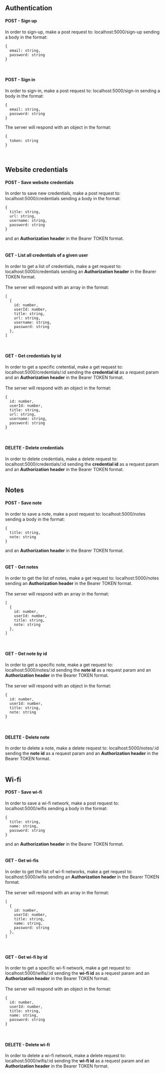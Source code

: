 ## Authentication

#### **POST** - Sign up

In order to sign-up, make a post request to: localhost:5000/sign-up
sending a body in the format:

```
{
  email: string,
  password: string
}
```

<br>

#### **POST** - Sign in

In order to sign-in, make a post request to: localhost:5000/sign-in
sending a body in the format:

```
{
  email: string,
  password: string
}
```

The server will respond with an object in the format:

```
{
  token: string
}
```

<br>

## Website credentials

#### **POST** - Save website credentials

In order to save new credentials, make a post request to: localhost:5000/credentials
sending a body in the format:

```
{
  title: string,
  url: string,
  username: string,
  password: string
}
```

and an **Authorization header** in the Bearer TOKEN format.<br><br>

#### **GET** - List all credentials of a given user

In order to get a list of credentials, make a get request to: localhost:5000/credentials
sending an **Authorization header** in the Bearer TOKEN format.<br><br>
The server will respond with an array in the format:

```
[
  {
    id: number,
    userId: number,
    title: string,
    url: string,
    username: string,
    password: string
  },
]
```

<br>

#### **GET** - Get credentials by id

In order to get a specific cretential, make a get request to: localhost:5000/credentials/:id
sending the **credential id** as a request param and an **Authorization header** in the Bearer TOKEN format.<br><br>
The server will respond with an object in the format:

```
{
  id: number,
  userId: number,
  title: string,
  url: string,
  username: string,
  password: string
}
```

<br>

#### **DELETE** - Delete credentials

In order to delete credentials, make a delete request to: localhost:5000/credentials/:id
sending the **credential id** as a request param and an **Authorization header** in the Bearer TOKEN format.<br><br>

## Notes

#### **POST** - Save note

In order to save a note, make a post request to: localhost:5000/notes
sending a body in the format:

```
{
  title: string,
  note: string
}
```

and an **Authorization header** in the Bearer TOKEN format.<br><br>

#### **GET** - Get notes

In order to get the list of notes, make a get request to: localhost:5000/notes
sending an **Authorization header** in the Bearer TOKEN format.<br><br>
The server will respond with an array in the format:

```
[
  {
    id: number,
    userId: number,
    title: string,
    note: string
  },
]
```

<br>

#### **GET** - Get note by id

In order to get a specific note, make a get request to: localhost:5000/notes/:id
sending the **note id** as a request param and an **Authorization header** in the Bearer TOKEN format.<br><br>
The server will respond with an object in the format:

```
{
  id: number,
  userId: number,
  title: string,
  note: string
}
```

<br>

#### **DELETE** - Delete note

In order to delete a note, make a delete request to: localhost:5000/notes/:id
sending the **note id** as a request param and an **Authorization header** in the Bearer TOKEN format.<br><br>

## Wi-fi

#### **POST** - Save wi-fi

In order to save a wi-fi network, make a post request to: localhost:5000/wifis
sending a body in the format:

```
{
  title: string,
  name: string,
  password: string
}
```

and an **Authorization header** in the Bearer TOKEN format.<br><br>

#### **GET** - Get wi-fis

In order to get the list of wi-fi networks, make a get request to: localhost:5000/wifis
sending an **Authorization header** in the Bearer TOKEN format.<br><br>
The server will respond with an array in the format:

```
[
  {
    id: number,
    userId: number,
    title: string,
    name: string,
    password: string
  },
]
```

<br>

#### **GET** - Get wi-fi by id

In order to get a specific wi-fi network, make a get request to: localhost:5000/wifis/:id
sending the **wi-fi id** as a request param and an **Authorization header** in the Bearer TOKEN format.<br><br>
The server will respond with an object in the format:

```
{
  id: number,
  userId: number,
  title: string,
  name: string,
  password: string
}
```

<br>

#### **DELETE** - Delete wi-fi

In order to delete a wi-fi network, make a delete request to: localhost:5000/wifis/:id
sending the **wi-fi id** as a request param and an **Authorization header** in the Bearer TOKEN format.<br><br>
